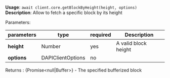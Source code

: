 **Usage**: `await client.core.getBlockByHeight(height, options)`  
**Description**: Allow to fetch a specific block by its height

Parameters:

| parameters                | type                | required       | Description                                                                                      |
|---------------------------|---------------------|----------------| ------------------------------------------------------------------------------------------------ |
| **height**                | Number              | yes            | A valid block height |
| **options**               | DAPIClientOptions   | no             |  |

Returns : {Promise<null|Buffer>} - The specified bufferized block
